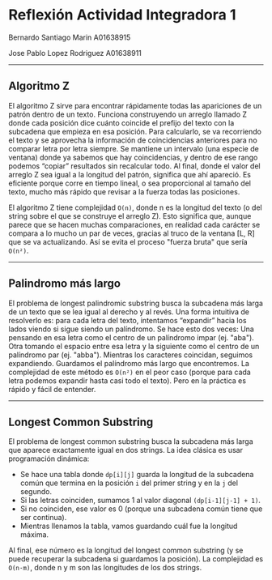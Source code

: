 # Reflexión Actividad Integradora 1

Bernardo Santiago Marin A01638915

Jose Pablo Lopez Rodriguez A01638911

---
## Algoritmo Z
El algoritmo Z sirve para encontrar rápidamente todas las apariciones de 
un patrón dentro de un texto. Funciona construyendo un arreglo llamado Z 
donde cada posición dice cuánto coincide el prefijo del texto con la subcadena 
que empieza en esa posición. Para calcularlo, se va recorriendo el texto y se aprovecha 
la información de coincidencias anteriores para no comparar letra por letra siempre. 
Se mantiene un intervalo (una especie de ventana) donde ya sabemos que hay 
coincidencias, y dentro de ese rango podemos “copiar” resultados sin recalcular 
todo. Al final, donde el valor del arreglo Z sea igual a la longitud del patrón, 
significa que ahí apareció. Es eficiente porque corre en tiempo lineal, o sea 
proporcional al tamaño del texto, mucho más rápido que revisar a la fuerza todas 
las posiciones.

El algoritmo Z tiene complejidad `O(n)`, donde n es la longitud del texto (o del string 
sobre el que se construye el arreglo Z).
Esto significa que, aunque parece que se hacen muchas comparaciones, en realidad 
cada carácter se compara a lo mucho un par de veces, gracias al truco de la ventana 
[L, R] que se va actualizando. Así se evita el proceso "fuerza bruta" que sería `O(n²)`.

---
## Palindromo más largo
El problema de longest palindromic substring busca la subcadena más larga de un texto 
que se lea igual al derecho y al revés. Una forma intuitiva de resolverlo es: para 
cada letra del texto, intentamos “expandir” hacia los lados viendo si sigue siendo 
un palíndromo. Se hace esto dos veces:
Una pensando en esa letra como el centro de un palíndromo impar (ej. "aba").
Otra tomando el espacio entre esa letra y la siguiente como el centro de un palíndromo 
par (ej. "abba").
Mientras los caracteres coincidan, seguimos expandiendo. Guardamos el palíndromo más 
largo que encontremos.
La complejidad de este método es `O(n²)` en el peor caso (porque para cada letra podemos 
expandir hasta casi todo el texto). Pero en la práctica es rápido y fácil de entender.

---
## Longest Common Substring
El problema de longest common substring busca la subcadena más larga que aparece 
exactamente igual en dos strings. La idea clásica es usar programación dinámica:
- Se hace una tabla donde `dp[i][j]` guarda la longitud de la subcadena común que 
termina en la posición `i` del primer string y en la `j` del segundo.
- Si las letras coinciden, sumamos 1 al valor diagonal `(dp[i-1][j-1] + 1)`.
- Si no coinciden, ese valor es 0 (porque una subcadena común tiene que ser continua).
- Mientras llenamos la tabla, vamos guardando cuál fue la longitud máxima.

Al final, ese número es la longitud del longest common substring (y se puede 
recuperar la subcadena si guardamos la posición).
La complejidad es `O(n·m)`, donde n y m son las longitudes de los dos strings.

